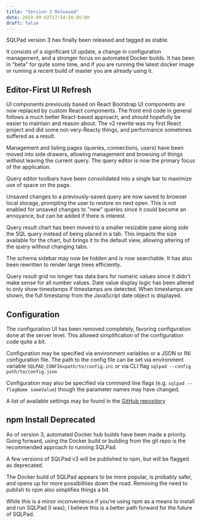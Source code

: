 ```yaml
---
title: "Version 3 Released"
date: 2019-09-02T17:54:50-05:00
draft: false
---
```


SQLPad version 3 has finally been released and tagged as stable.

It consists of a significant UI update, a change in configuration management, and a stronger focus on automated Docker builds. It has been in "beta" for quite some time, and if you are running the latest docker image or running a recent build of master you are already using it.

## Editor-First UI Refresh

UI components previously based on React Bootstrap UI components are now replaced by custom React components. The front end code in general follows a much better React-based approach, and should hopefully be easier to maintain and reason about. The v2 rewrite was my first React project and did some not-very-Reacty things, and performance sometimes suffered as a result.

Management and listing pages (queries, connections, users) have been moved into side drawers, allowing management and browsing of things without leaving the current query. The query editor is now the primary focus of the application. 

Query editor toolbars have been consolidated into a single bar to maximize use of space on the page.

Unsaved changes to a previously-saved query are now saved to browser local storage, prompting the user to restore on next open. This is not enabled for unsaved changes to "new" queries since it could become an annoyance, but can be added if there is interest.

Query result chart has been moved to a smaller resizable pane along side the SQL query instead of being placed in a tab. This impacts the size available for the chart, but brings it to the default view, allowing altering of the query without changing tabs.

The schema sidebar may now be hidden and is now searchable. It has also been rewritten to render large trees efficiently.

Query result grid no longer has data bars for numeric values since it didn't make sense for all number values. Date value display logic has been altered to only show timestamps if timestamps are detected. When timestamps are shown, the full timestamp from the JavaScript date object is displayed.

## Configuration

The configuration UI has been removed completely, favoring configuration done at the server level. This allowed simplification of the configuration code quite a bit. 

Configuration may be specified via environment variables or a JSON or INI configuration file. The path to the config file can be set via environment variable `SQLPAD_CONFIG=path/to/config.ini` or via CLI flag `sqlpad --config path/to/config.json`

Configuration may also be specified via command line flags (e.g. `sqlpad --flagName someValue`) though the parameter names may have changed.

A list of available settings may be found in the [GitHub repository](https://github.com/rickbergfalk/sqlpad#configuration)

## npm Install Deprecated

As of version 3, automated Docker hub builds have been made a priority. Going forward, using the Docker build or building from the git repo is the recommended approach to running SQLPad.

A few versions of SQLPad v3 will be published to npm, but will be flagged as deprecated. 

The Docker build of SQLPad appears to be more popular, is probably safer, and opens up for more possibilities down the road. Removing the need to publish to npm also simplifies things a bit.

While this is a minor inconvenience if you're using npm as a means to install and run SQLPad (I was), I believe this is a better path forward for the future of SQLPad.